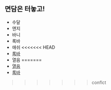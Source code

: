 ## 면담은 터놓고!

- 수달
- 앤지
- 바니
- 록바
- 애쉬
<<<<<<< HEAD
- [록바](lokba.md)
- 열음
=======
- [열음](Yeoleum.md)
- [록바](lokba.md)
>>>>>>> conflct
